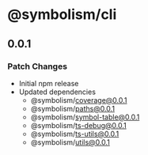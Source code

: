 # @symbolism/cli

## 0.0.1

### Patch Changes

- Initial npm release
- Updated dependencies
  - @symbolism/coverage@0.0.1
  - @symbolism/paths@0.0.1
  - @symbolism/symbol-table@0.0.1
  - @symbolism/ts-debug@0.0.1
  - @symbolism/ts-utils@0.0.1
  - @symbolism/utils@0.0.1
